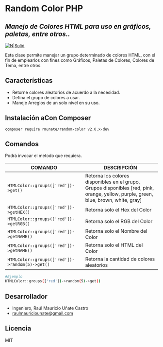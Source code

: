 # Random Color PHP
## _Manejo de Colores HTML para uso en gráficos, paletas, entre otros.._

[![N|Solid](https://i.ibb.co/ZLzQTpm/Firma-Git-Hub.png)](#)

Esta clase permite manejar un grupo determinado de colores HTML, con el fin de emplearlos con fines como Gráficos, Paletas de Colores, Colores de Tema, entre otros.

## Características
-	Retorne colores aleatorios de acuerdo a la necesidad.
-	Defina el grupo de colores a usar.
-	Maneje Arreglos de un solo nivel en su uso.

## Instalación aCon Composer

```console
composer require rmunate/random-color v2.0.x-dev
```
## Comandos

Podrá invocar el metodo que requiera.

| COMANDO | DESCRIPCIÓN |
| ----------- | ----------- |
| `HTMLColor::groups(['red'])->get()` | Retorna los colores disponibles en el grupo, Grupos disponibles [red, pink, orange, yellow, purple, green, blue, brown, white, gray] |
| `HTMLColor::groups(['red'])->getHEX()` | Retorna solo el Hex del Color |
| `HTMLColor::groups(['red'])->getRGB()` | Retorna solo el RGB del Color |
| `HTMLColor::groups(['red'])->getNAME()` | Retorna solo el Nombre del Color |
| `HTMLColor::groups(['red'])->getNAME()` | Retorna solo el HTML del Color |
| `HTMLColor::groups(['red'])->random(5)->get()` | Retorna la cantidad de colores aleatorios |

```sh
#Ejemplo
HTMLColor::groups(['red'])->random(5)->get()
```

## Desarrollador
- Ingeniero, Raúl Mauricio Uñate Castro
- raulmauriciounate@gmail.com

## Licencia
MIT
